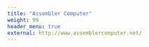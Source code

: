 ```yaml
---
title: "Assembler Computer"
weight: 99
header_menu: true
external: http://www.assemblercomputer.net/
---
```

